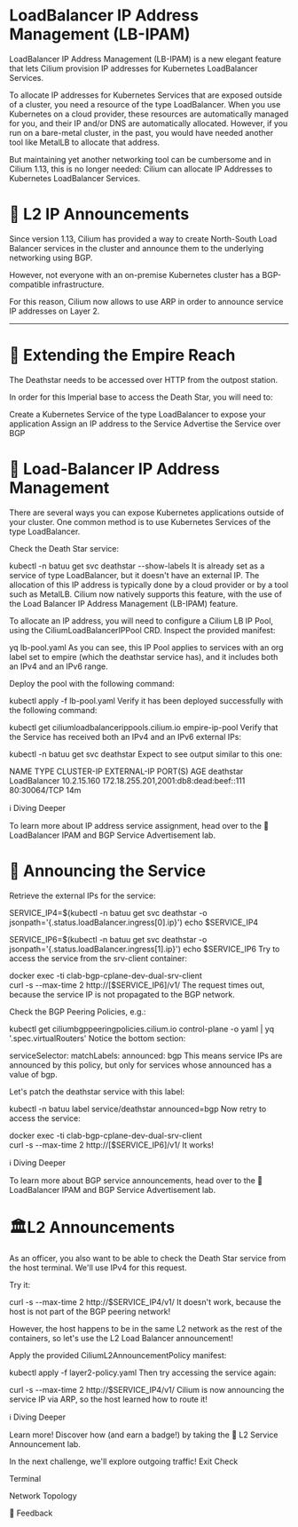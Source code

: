 # LoadBalancer IP Address Management (LB-IPAM)
LoadBalancer IP Address Management (LB-IPAM) is a new elegant feature that lets Cilium provision IP addresses for Kubernetes LoadBalancer Services.

To allocate IP addresses for Kubernetes Services that are exposed outside of a cluster, you need a resource of the type LoadBalancer. When you use Kubernetes on a cloud provider, these resources are automatically managed for you, and their IP and/or DNS are automatically allocated. However, if you run on a bare-metal cluster, in the past, you would have needed another tool like MetalLB to allocate that address.

But maintaining yet another networking tool can be cumbersome and in Cilium 1.13, this is no longer needed: Cilium can allocate IP Addresses to Kubernetes LoadBalancer Services.

# 📣 L2 IP Announcements
Since version 1.13, Cilium has provided a way to create North-South Load Balancer services in the cluster and announce them to the underlying networking using BGP.

However, not everyone with an on-premise Kubernetes cluster has a BGP-compatible infrastructure.

For this reason, Cilium now allows to use ARP in order to announce service IP addresses on Layer 2.

------

# 🌌 Extending the Empire Reach
The Deathstar needs to be accessed over HTTP from the outpost station.

In order for this Imperial base to access the Death Star, you will need to:

Create a Kubernetes Service of the type LoadBalancer to expose your application
Assign an IP address to the Service
Advertise the Service over BGP

# 🪪 Load-Balancer IP Address Management
There are several ways you can expose Kubernetes applications outside of your cluster. One common method is to use Kubernetes Services of the type LoadBalancer.

Check the Death Star service:

kubectl -n batuu get svc deathstar --show-labels
It is already set as a service of type LoadBalancer, but it doesn't have an external IP. The allocation of this IP address is typically done by a cloud provider or by a tool such as MetalLB. Cilium now natively supports this feature, with the use of the Load Balancer IP Address Management (LB-IPAM) feature.

To allocate an IP address, you will need to configure a Cilium LB IP Pool, using the CiliumLoadBalancerIPPool CRD. Inspect the provided manifest:

yq lb-pool.yaml
As you can see, this IP Pool applies to services with an org label set to empire (which the deathstar service has), and it includes both an IPv4 and an IPv6 range.

Deploy the pool with the following command:

kubectl apply -f lb-pool.yaml
Verify it has been deployed successfully with the following command:

kubectl get ciliumloadbalancerippools.cilium.io empire-ip-pool
Verify that the Service has received both an IPv4 and an IPv6 external IPs:

kubectl -n batuu get svc deathstar
Expect to see output similar to this one:

NAME        TYPE           CLUSTER-IP    EXTERNAL-IP                              PORT(S)        AGE
deathstar   LoadBalancer   10.2.15.160   172.18.255.201,2001:db8:dead:beef::111   80:30064/TCP   14m

ℹ️ Diving Deeper

To learn more about IP address service assignment, head over to the 🧪 LoadBalancer IPAM and BGP Service Advertisement lab.


# 📣 Announcing the Service
Retrieve the external IPs for the service:

SERVICE_IP4=$(kubectl -n batuu get svc deathstar -o jsonpath='{.status.loadBalancer.ingress[0].ip}')
echo $SERVICE_IP4

SERVICE_IP6=$(kubectl -n batuu get svc deathstar -o jsonpath='{.status.loadBalancer.ingress[1].ip}')
echo $SERVICE_IP6
Try to access the service from the srv-client container:

docker exec -ti clab-bgp-cplane-dev-dual-srv-client \
  curl -s --max-time 2 http://[$SERVICE_IP6]/v1/
The request times out, because the service IP is not propagated to the BGP network.

Check the BGP Peering Policies, e.g.:

kubectl get ciliumbgppeeringpolicies.cilium.io control-plane -o yaml | yq '.spec.virtualRouters'
Notice the bottom section:

serviceSelector:
  matchLabels:
    announced: bgp
This means service IPs are announced by this policy, but only for services whose announced has a value of bgp.

Let's patch the deathstar service with this label:

kubectl -n batuu label service/deathstar announced=bgp
Now retry to access the service:

docker exec -ti clab-bgp-cplane-dev-dual-srv-client \
  curl -s --max-time 2 http://[$SERVICE_IP6]/v1/
It works!


ℹ️ Diving Deeper

To learn more about BGP service announcements, head over to the 🧪 LoadBalancer IPAM and BGP Service Advertisement lab.


# 🏛L2 Announcements
As an officer, you also want to be able to check the Death Star service from the host terminal. We'll use IPv4 for this request.

Try it:

curl -s --max-time 2 http://$SERVICE_IP4/v1/
It doesn't work, because the host is not part of the BGP peering network!

However, the host happens to be in the same L2 network as the rest of the containers, so let's use the L2 Load Balancer announcement!

Apply the provided CiliumL2AnnouncementPolicy manifest:

kubectl apply -f layer2-policy.yaml
Then try accessing the service again:

curl -s --max-time 2 http://$SERVICE_IP4/v1/
Cilium is now announcing the service IP via ARP, so the host learned how to route it!


ℹ️ Diving Deeper

Learn more! Discover how (and earn a badge!) by taking the 🧪 L2 Service Announcement lab.

In the next challenge, we'll explore outgoing traffic!
Exit
Check


Terminal


Network Topology

💬 Feedback

